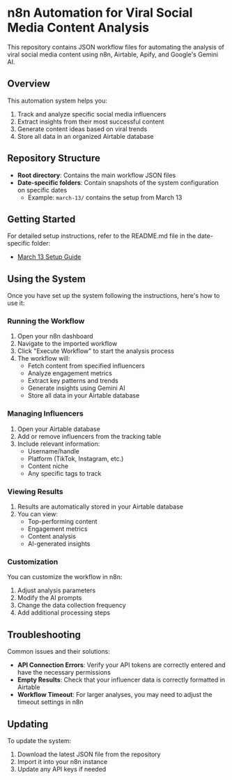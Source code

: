 # n8n Automation for Viral Social Media Content Analysis

This repository contains JSON workflow files for automating the analysis of viral social media content using n8n, Airtable, Apify, and Google's Gemini AI.

## Overview

This automation system helps you:

1. Track and analyze specific social media influencers
2. Extract insights from their most successful content
3. Generate content ideas based on viral trends
4. Store all data in an organized Airtable database

## Repository Structure

- **Root directory**: Contains the main workflow JSON files
- **Date-specific folders**: Contain snapshots of the system configuration on specific dates
  - Example: `march-13/` contains the setup from March 13

## Getting Started

For detailed setup instructions, refer to the README.md file in the date-specific folder:
- [March 13 Setup Guide](./march-13/README.md)

## Using the System

Once you have set up the system following the instructions, here's how to use it:

### Running the Workflow

1. Open your n8n dashboard
2. Navigate to the imported workflow
3. Click "Execute Workflow" to start the analysis process
4. The workflow will:
   - Fetch content from specified influencers
   - Analyze engagement metrics
   - Extract key patterns and trends
   - Generate insights using Gemini AI
   - Store all data in your Airtable database

### Managing Influencers

1. Open your Airtable database
2. Add or remove influencers from the tracking table
3. Include relevant information:
   - Username/handle
   - Platform (TikTok, Instagram, etc.)
   - Content niche
   - Any specific tags to track

### Viewing Results

1. Results are automatically stored in your Airtable database
2. You can view:
   - Top-performing content
   - Engagement metrics
   - Content analysis
   - AI-generated insights

### Customization

You can customize the workflow in n8n:
1. Adjust analysis parameters
2. Modify the AI prompts
3. Change the data collection frequency
4. Add additional processing steps

## Troubleshooting

Common issues and their solutions:

- **API Connection Errors**: Verify your API tokens are correctly entered and have the necessary permissions
- **Empty Results**: Check that your influencer data is correctly formatted in Airtable
- **Workflow Timeout**: For larger analyses, you may need to adjust the timeout settings in n8n

## Updating

To update the system:
1. Download the latest JSON file from the repository
2. Import it into your n8n instance
3. Update any API keys if needed 